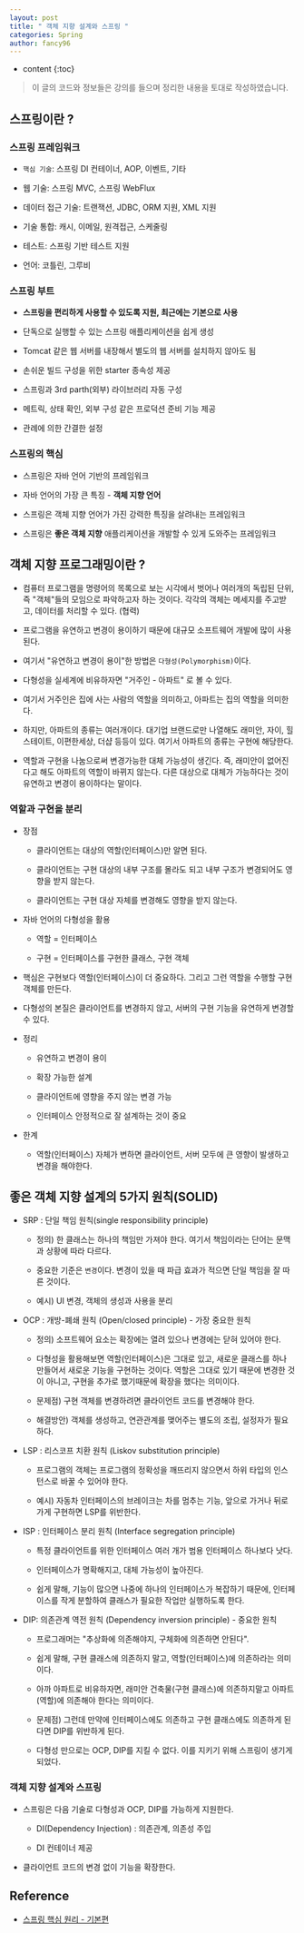 ```yaml
---
layout: post
title: " 객체 지향 설계와 스프링 "
categories: Spring
author: fancy96
---
```

* content
{:toc}

> 이 글의 코드와 정보들은 강의를 들으며 정리한 내용을 토대로 작성하였습니다.

## 스프링이란 ?

### 스프링 프레임워크

* `핵심 기술`: 스프링 DI 컨테이너, AOP, 이벤트, 기타

* 웹 기술: 스프링 MVC, 스프링 WebFlux

* 데이터 접근 기술: 트랜잭션, JDBC, ORM 지원, XML 지원

* 기술 통합: 캐시, 이메일, 원격접근, 스케줄링

* 테스트: 스프링 기반 테스트 지원

* 언어: 코틀린, 그루비

### 스프링 부트

* **스프링을 편리하게 사용할 수 있도록 지원, 최근에는 기본으로 사용**

* 단독으로 실행할 수 있는 스프링 애플리케이션을 쉽게 생성

* Tomcat 같은 웹 서버를 내장해서 별도의 웹 서버를 설치하지 않아도 됨 

* 손쉬운 빌드 구성을 위한 starter 종속성 제공

* 스프링과 3rd parth(외부) 라이브러리 자동 구성

* 메트릭, 상태 확인, 외부 구성 같은 프로덕션 준비 기능 제공

* 관례에 의한 간결한 설정

### 스프링의 핵심

* 스프링은 자바 언어 기반의 프레임워크

* 자바 언어의 가장 큰 특징 - **객체 지향 언어**

* 스프링은 객체 지향 언어가 가진 강력한 특징을 살려내는 프레임워크

* 스프링은 **좋은 객체 지향** 애플리케이션을 개발할 수 있게 도와주는 프레임워크

## 객체 지향 프로그래밍이란 ?

* 컴퓨터 프로그램을 명령어의 목록으로 보는 시각에서 벗어나 여러개의 독립된 단위, 즉 "객체"들의 모임으로 파악하고자 하는 것이다. 각각의 객체는 메세지를 주고받고, 데이터를 처리할 수 있다. (협력)

* 프로그램을 유연하고 변경이 용이하기 때문에 대규모 소프트웨어 개발에 많이 사용된다.

* 여기서 "유연하고 변경이 용이"한 방법은 `다형성(Polymorphism)`이다.

* 다형성을 실세계에 비유하자면 "거주인 - 아파트" 로 볼 수 있다.

* 여기서 거주인은 집에 사는 사람의 역할을 의미하고, 아파트는 집의 역할을 의미한다.

* 하지만, 아파트의 종류는 여러개이다. 대기업 브랜드로만 나열해도 래미안, 자이, 힐스테이트, 이편한세상, 더샵 등등이 있다. 여기서 아파트의 종류는 구현에 해당한다.

* 역할과 구현을 나눔으로써 변경가능한 대체 가능성이 생긴다. 즉, 래미안이 없어진다고 해도 아파트의 역할이 바뀌지 않는다. 다른 대상으로 대체가 가능하다는 것이 유연하고 변경이 용이하다는 말이다.

### 역할과 구현을 분리

* 장점

    * 클라이언트는 대상의 역할(인터페이스)만 알면 된다.
  
    * 클라이언트는 구현 대상의 내부 구조를 몰라도 되고 내부 구조가 변경되어도 영향을 받지 않는다.
  
    * 클라이언트는 구현 대상 자체를 변경해도 영향을 받지 않는다.

* 자바 언어의 다형성을 활용

    * 역할 = 인터페이스 

    * 구현 = 인터페이스를 구현한 클래스, 구현 객체

* 핵심은 구현보다 역할(인터페이스)이 더 중요하다. 그리고 그런 역할을 수행할 구현 객체를 만든다.

* 다형성의 본질은 클라이언트를 변경하지 않고, 서버의 구현 기능을 유연하게 변경할 수 있다.

* 정리

    * 유연하고 변경이 용이
  
    * 확장 가능한 설계
  
    * 클라이언트에 영향을 주지 않는 변경 가능

    * 인터페이스 안정적으로 잘 설계하는 것이 중요 
 
* 한계

    * 역할(인터페이스) 자체가 변하면 클라이언트, 서버 모두에 큰 영향이 발생하고 변경을 해야한다.

## 좋은 객체 지향 설계의 5가지 원칙(SOLID)

* SRP : 단일 책임 원칙(single responsibility principle)

    * 정의) 한 클래스는 하나의 책임만 가져야 한다. 여기서 책임이라는 단어는 문맥과 상황에 따라 다르다.

    * 중요한 기준은 `변경`이다. 변경이 있을 때 파급 효과가 적으면 단일 책임을 잘 따른 것이다.

    * 예시) UI 변경, 객체의 생성과 사용을 분리

* OCP : 개방-폐쇄 원칙 (Open/closed principle) - 가장 중요한 원칙

    * 정의) 소프트웨어 요소는 확장에는 열려 있으나 변경에는 닫혀 있어야 한다.
  
    * 다형성을 활용해보면 역할(인터페이스)은 그대로 있고, 새로운 클래스를 하나 만들어서 새로운 기능을 구현하는 것이다.  역할은 그대로 있기 때문에 변경한 것이 아니고, 구현을 추가로 했기때문에 확장을 했다는 의미이다. 

    * 문제점) 구현 객체를 변경하려면 클라이언트 코드를 변경해야 한다. 

    * 해결방안) 객체를 생성하고, 연관관계를 맺어주는 별도의 조립, 설정자가 필요하다.

* LSP : 리스코프 치환 원칙 (Liskov substitution principle)

    * 프로그램의 객체는 프로그램의 정확성을 깨뜨리지 않으면서 하위 타입의 인스턴스로 바꿀 수 있어야 한다.
  
    * 예시) 자동차 인터페이스의 브레이크는 차를 멈추는 기능, 앞으로 가거나 뒤로 가게 구현하면 LSP를 위반한다.

* ISP : 인터페이스 분리 원칙 (Interface segregation principle)

    * 특정 클라이언트를 위한 인터페이스 여러 개가 범용 인터페이스 하나보다 낫다.

    * 인터페이스가 명확해지고, 대체 가능성이 높아진다.
  
    * 쉽게 말해, 기능이 많으면 나중에 하나의 인터페이스가 복잡하기 때문에, 인터페이스를 작게 분할하여 클래스가 필요한 작업만 실행하도록 한다.

* DIP: 의존관계 역전 원칙 (Dependency inversion principle) - 중요한 원칙

    * 프로그래머는 "추상화에 의존해야지, 구체화에 의존하면 안된다".

    * 쉽게 말해, 구현 클래스에 의존하지 말고, 역할(인터페이스)에 의존하라는 의미이다.

    * 아까 아파트로 비유하자면, 래미안 건축물(구현 클래스)에 의존하지말고 아파트(역할)에 의존해야 한다는 의미이다.
  
    * 문제점) 그런데 만약에 인터페이스에도 의존하고 구현 클래스에도 의존하게 된다면 DIP를 위반하게 된다.
  
    * 다형성 만으로는 OCP, DIP를 지킬 수 없다. 이를 지키기 위해 스프링이 생기게 되었다.

### 객체 지향 설계와 스프링

* 스프링은 다음 기술로 다형성과 OCP, DIP를 가능하게 지원한다.

    * DI(Dependency Injection) : 의존관계, 의존성 주입

    * DI 컨테이너 제공

* 클라이언트 코드의 변경 없이 기능을 확장한다.

## Reference

* [스프링 핵심 원리 - 기본편](https://www.inflearn.com/course/%EC%8A%A4%ED%94%84%EB%A7%81-%ED%95%B5%EC%8B%AC-%EC%9B%90%EB%A6%AC-%EA%B8%B0%EB%B3%B8%ED%8E%B8/dashboard)

